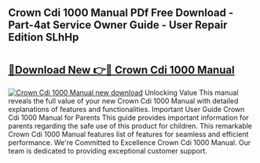 ## Crown Cdi 1000 Manual PDf Free Download - Part-4at Service Owner Guide - User Repair Edition SLhHp

# <h2><a href="http://bc3645.oget.top/?id=Crown+Cdi+1000+Manual">🔗Download New 👉🔴 Crown Cdi 1000 Manual</a></h2>

[![Crown Cdi 1000 Manual new download](https://i.imgur.com/5g1atiW.png)](http://bc3645.oget.top/?id=Crown+Cdi+1000+Manual)
Unlocking Value This manual reveals the full value of your new Crown Cdi 1000 Manual with detailed explanations of features and functionalities. Important User Guide Crown Cdi 1000 Manual for Parents This guide provides important information for parents regarding the safe use of this product for children. This remarkable Crown Cdi 1000 Manual features list of features for seamless and efficient performance. We're Committed to Excellence Crown Cdi 1000 Manual. Our team is dedicated to providing exceptional customer support.
